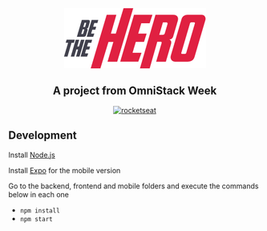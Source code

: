 <div align="center">
    <img src="./img/logo@3x.png" />
</div>

<h2 align="center">A project from OmniStack Week</h2>

<div align="center">

[![rocketseat](https://img.shields.io/badge/made%20by-Rocketseat-%237149c1)](https://rocketseat.com.br)

</div>

## Development

Install [Node.js](https://nodejs.org/en/)

Install [Expo](https://expo.io/) for the mobile version

Go to the backend, frontend and mobile folders and execute the commands below in each one

-   `npm install`
-   `npm start`
